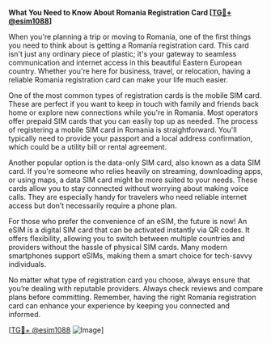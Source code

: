**What You Need to Know About Romania Registration Card [[TG💪+ @esim1088](https://t.me/s/esim1088)]**

When you're planning a trip or moving to Romania, one of the first things you need to think about is getting a Romania registration card. This card isn't just any ordinary piece of plastic; it's your gateway to seamless communication and internet access in this beautiful Eastern European country. Whether you're here for business, travel, or relocation, having a reliable Romania registration card can make your life much easier.

One of the most common types of registration cards is the mobile SIM card. These are perfect if you want to keep in touch with family and friends back home or explore new connections while you're in Romania. Most operators offer prepaid SIM cards that you can easily top up as needed. The process of registering a mobile SIM card in Romania is straightforward. You'll typically need to provide your passport and a local address confirmation, which could be a utility bill or rental agreement.

Another popular option is the data-only SIM card, also known as a data SIM card. If you're someone who relies heavily on streaming, downloading apps, or using maps, a data SIM card might be more suited to your needs. These cards allow you to stay connected without worrying about making voice calls. They are especially handy for travelers who need reliable internet access but don’t necessarily require a phone plan.

For those who prefer the convenience of an eSIM, the future is now! An eSIM is a digital SIM card that can be activated instantly via QR codes. It offers flexibility, allowing you to switch between multiple countries and providers without the hassle of physical SIM cards. Many modern smartphones support eSIMs, making them a smart choice for tech-savvy individuals.

No matter what type of registration card you choose, always ensure that you’re dealing with reputable providers. Always check reviews and compare plans before committing. Remember, having the right Romania registration card can enhance your experience by keeping you connected and informed.

[[TG💪+ @esim1088](https://t.me/s/esim1088) ![Image](https://i.postimg.cc/Y0z9fWf4/image.png)]